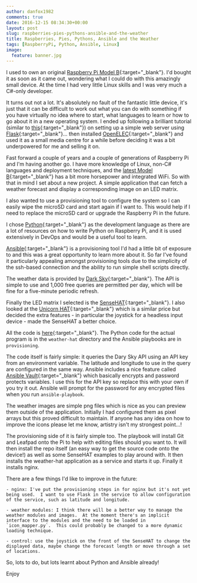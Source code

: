 ```yaml
---
author: danfox1982
comments: true
date: 2016-12-15 08:34:30+00:00
layout: post
slug: raspberries-pies-pythons-ansible-and-the-weather
title: Raspberries, Pies, Pythons, Ansible and the Weather
tags: [RaspberryPi, Python, Ansible, Linux]
image:
  feature: banner.jpg
---
```


I used to own an original [Raspberry Pi Model B](https://www.raspberrypi.org/products/model-b/){:target="_blank"}. I'd bought it as soon as it came out, wondering what I could do with this amazingly small device.  At the time I had very little Linux skills and I was very much a C#-only developer.

It turns out not a lot.  It's absolutely no fault of the fantastic little device, it's just that it can be difficult to work out what you can do with something if you have virtually no idea where to start, what languages to learn or how to go about it in a new operating system.  I ended up following a brilliant tutorial (similar to [this](https://www.raspberrypi.org/learning/python-web-server-with-flask/){:target="_blank"}) on setting up a simple web server using [Flask](http://flask.pocoo.org/){:target="_blank"}... then installed [OpenELEC](http://openelec.tv/){:target="_blank"} and used it as a small media centre for a while before deciding it was a bit underpowered for me and selling it on.

Fast forward a couple of years and a couple of generations of Raspberry Pi and I'm having another go.  I have more knowledge of Linux, non-C# languages and deployment techniques, and the [latest Model B](https://www.raspberrypi.org/products/raspberry-pi-3-model-b/){:target="_blank"} has a bit more horsepower and integrated WiFi.  So with that in mind I set about a new project.  A simple application that can fetch a weather forecast and display a corresponding image on an LED matrix.

I also wanted to use a provisioning tool to configure the system so I can easily wipe the microSD card and start again if I want to.  This would help if I need to replace the microSD card or upgrade the Raspberry Pi in the future.

I chose [Python](https://www.python.org/){:target="_blank"} as the development language as there are a lot of resources on how to write Python on Raspberry Pi, and it is used extensively in DevOps and would be a useful tool to learn.

[Ansible](https://www.ansible.com/){:target="_blank"} is a provisioning tool I'd had a little bit of exposure to and this was a great opportunity to learn more about it.  So far I've found it particularly appealing amongst provisioning tools due to the simplicity of the ssh-based connection and the ability to run simple shell scripts directly.

The weather data is provided by [Dark Sky](https://darksky.net/dev/){:target="_blank"}.  The API is simple to use and 1,000 free queries are permitted per day, which will be fine for a five-minute periodic refresh.

Finally the LED matrix I selected is the [SenseHAT](https://www.raspberrypi.org/products/sense-hat/){:target="_blank"}.  I also looked at the [Unicorn HAT](https://shop.pimoroni.com/products/unicorn-hat){:target="_blank"} which is a similar price but decided the extra features - in particular the joystick for a headless input device - made the SenseHAT a better choice.

All the code is [here](https://github.com/foxy1982/RaspberryPi){:target="_blank"}.  The Python code for the actual program is in the `weather-hat` directory and the Ansible playbooks are in `provisioning`.

The code itself is fairly simple: it queries the Dary Sky API using an API key from an environment variable. The latitude and longitude to use in the query are configured in the same way.  Ansible includes a nice feature called [Ansible Vault](http://docs.ansible.com/ansible/playbooks_vault.html){:target="_blank"} which basically encrypts and password protects variables.  I use this for the API key so replace this with your own if you try it out.  Ansible will prompt for the password for any encrypted files when you run `ansible-playbook`.

The weather images are simple png files which is nice as you can preview them outside of the application.  Initially I had configured them as pixel arrays but this proved difficult to maintain.  If anyone has any idea on how to improve the icons please let me know, artistry isn't my strongest point...!

The provisioning side of it is fairly simple too.  The playbook will install Git and Leafpad onto the Pi to help with editing files should you want to.  It will then install the repo itself (an easy way to get the source code onto the device!) as well as some SenseHAT examples to play around with.  It then installs the weather-hat application as a service and starts it up.  Finally it installs nginx.

There are a few things I'd like to improve in the future:

    - nginx: I've put the provisioning steps in for nginx but it's not yet being used.  I want to use Flask in the service to allow configuration of the service, such as latitude and longitude.

    - weather modules: I think there will be a better way to manage the weather modules and images.  At the moment there's an implicit interface to the modules and the need to be loaded in `icon_mapper.py`.  This could probably be changed to a more dynamic loading technique.

    - control: use the joystick on the front of the SenseHAT to change the displayed data, maybe change the forecast length or move through a set of locations.

So, lots to do, but lots learnt about Python and Ansible already!

Enjoy

